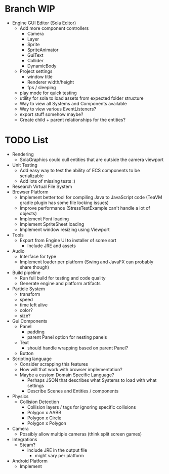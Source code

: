 # Branch WIP
* Engine GUI Editor (Sola Editor)
  * Add more component controllers
    * Camera
    * Layer
    * Sprite
    * SpriteAnimator
    * GuiText
    * Collider
    * DynamicBody
  * Project settings
    * window title
    * Renderer width/height
    * fps / sleeping
  * play mode for quick testing
  * utility for sola to load assets from expected folder structure
  * Way to view all Systems and Components available
  * Way to view various EventListeners?
  * export stuff somehow maybe?
  * Create child + parent relationships for the entities?

# TODO List
* Rendering
  * SolaGraphics could cull entities that are outside the camera viewport
* Unit Testing
  * Add easy way to test the ability of ECS components to be serializable
  * Add lots of missing tests :)
* Research Virtual File System
* Browser Platform
  * Implement better tool for compiling Java to JavaScript code (TeaVM gradle plugin has some file locking issues)
  * Improve performance (StressTestExample can't handle a lot of objects)
  * Implement Font loading
  * Implement SpriteSheet loading
  * Implement window resizing using Viewport
* Tools
  * Export from Engine UI to installer of some sort
    * Include JRE and assets
* Audio
  * Interface for type
  * Implement loader per platform (Swing and JavaFX can probably share though)
* Build pipeline
  * Run full build for testing and code quality
  * Generate engine and platform artifacts
* Particle System
  * transform
  * speed
  * time left alive
  * color?
  * size?
* Gui Components
  * Panel
    * padding
    * parent Panel option for nesting panels
  * Text
    * should handle wrapping based on parent Panel?
  * Button
* Scripting language
  * Consider scrapping this features
  * How will that work with browser implementation?
  * Maybe a custom Domain Specific Language?
    * Perhaps JSON that describes what Systems to load with what settings
    * Describe Scenes and Entities / components
* Physics
  * Collision Detection
    * Collision layers / tags for ignoring specific collisions
    * Polygon x AABB
    * Polygon x Circle
    * Polygon x Polygon
* Camera
  * Possibly allow multiple cameras (think split screen games)
* Integrations
  * Steam?
    * include JRE in the output file
      * might vary per platform
* Android Platform
  * Implement
